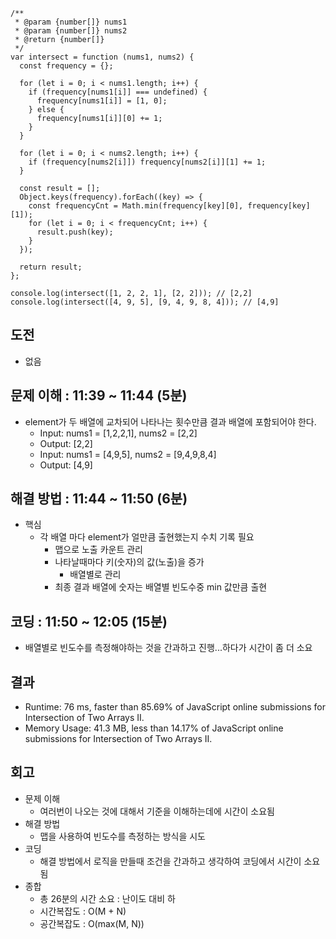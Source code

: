 ```
/**
 * @param {number[]} nums1
 * @param {number[]} nums2
 * @return {number[]}
 */
var intersect = function (nums1, nums2) {
  const frequency = {};

  for (let i = 0; i < nums1.length; i++) {
    if (frequency[nums1[i]] === undefined) {
      frequency[nums1[i]] = [1, 0];
    } else {
      frequency[nums1[i]][0] += 1;
    }
  }

  for (let i = 0; i < nums2.length; i++) {
    if (frequency[nums2[i]]) frequency[nums2[i]][1] += 1;
  }

  const result = [];
  Object.keys(frequency).forEach((key) => {
    const frequencyCnt = Math.min(frequency[key][0], frequency[key][1]);
    for (let i = 0; i < frequencyCnt; i++) {
      result.push(key);
    }
  });

  return result;
};

console.log(intersect([1, 2, 2, 1], [2, 2])); // [2,2]
console.log(intersect([4, 9, 5], [9, 4, 9, 8, 4])); // [4,9]

```

## 도전

- 없음

## 문제 이해 : 11:39 ~ 11:44 (5분)

- element가 두 배열에 교차되어 나타나는 횟수만큼 결과 배열에 포함되어야 한다.
  - Input: nums1 = [1,2,2,1], nums2 = [2,2]
  - Output: [2,2]
  - Input: nums1 = [4,9,5], nums2 = [9,4,9,8,4]
  - Output: [4,9]

## 해결 방법 : 11:44 ~ 11:50 (6분)

- 핵심
  - 각 배열 마다 element가 얼만큼 출현했는지 수치 기록 필요
    - 맵으로 노출 카운트 관리
    - 나타날때마다 키(숫자)의 값(노출)을 증가
      - 배열별로 관리
    - 최종 결과 배열에 숫자는 배열별 빈도수중 min 값만큼 출현

## 코딩 : 11:50 ~ 12:05 (15분)

- 배열별로 빈도수를 측정해야하는 것을 간과하고 진행...하다가 시간이 좀 더 소요

## 결과

- Runtime: 76 ms, faster than 85.69% of JavaScript online submissions for Intersection of Two Arrays II.
- Memory Usage: 41.3 MB, less than 14.17% of JavaScript online submissions for Intersection of Two Arrays II.

## 회고

- 문제 이해
  - 여러번이 나오는 것에 대해서 기준을 이해하는데에 시간이 소요됨
- 해결 방법
  - 맵을 사용하여 빈도수를 측정하는 방식을 시도
- 코딩
  - 해결 방법에서 로직을 만들때 조건을 간과하고 생각하여 코딩에서 시간이 소요됨
- 종합
  - 총 26분의 시간 소요 : 난이도 대비 하
  - 시간복잡도 : O(M + N)
  - 공간복잡도 : O(max(M, N))
